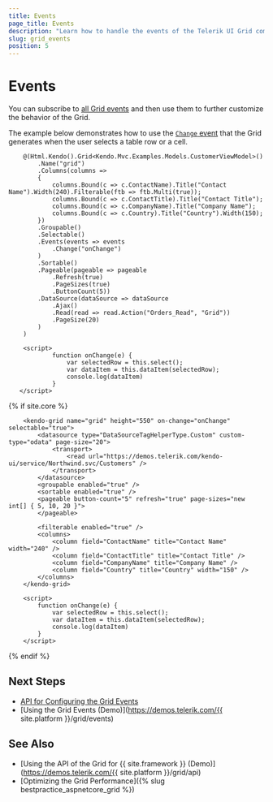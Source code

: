 ```yaml
---
title: Events
page_title: Events
description: "Learn how to handle the events of the Telerik UI Grid component for {{ site.framework }}."
slug: grid_events
position: 5
---
```


# Events

You can subscribe to [all Grid events](/api/kendo.mvc.ui.fluent/grideventbuilder) and then use them to further customize the behavior of the Grid.

The example below demonstrates how to use the [`Change` event](/api/kendo.mvc.ui.fluent/grideventbuilder#changesystemstring) that the Grid generates when the user selects a table row or a cell.

```HtmlHelper
    @(Html.Kendo().Grid<Kendo.Mvc.Examples.Models.CustomerViewModel>()
        .Name("grid")
        .Columns(columns =>
        {
            columns.Bound(c => c.ContactName).Title("Contact Name").Width(240).Filterable(ftb => ftb.Multi(true));
            columns.Bound(c => c.ContactTitle).Title("Contact Title");
            columns.Bound(c => c.CompanyName).Title("Company Name");
            columns.Bound(c => c.Country).Title("Country").Width(150);
        })
        .Groupable()
        .Selectable()
        .Events(events => events
            .Change("onChange")
        )
        .Sortable()
        .Pageable(pageable => pageable
            .Refresh(true)
            .PageSizes(true)
            .ButtonCount(5))
        .DataSource(dataSource => dataSource
            .Ajax()
            .Read(read => read.Action("Orders_Read", "Grid"))
            .PageSize(20)
        )
    )

    <script>
            function onChange(e) {
                var selectedRow = this.select();
                var dataItem = this.dataItem(selectedRow);
                console.log(dataItem)
            }
   </script>
```
{% if site.core %}
```TagHelper
    <kendo-grid name="grid" height="550" on-change="onChange" selectable="true">
        <datasource type="DataSourceTagHelperType.Custom" custom-type="odata" page-size="20">
            <transport>
                <read url="https://demos.telerik.com/kendo-ui/service/Northwind.svc/Customers" />
            </transport>
        </datasource>
        <groupable enabled="true" />
        <sortable enabled="true" />
        <pageable button-count="5" refresh="true" page-sizes="new int[] { 5, 10, 20 }">
        </pageable>

        <filterable enabled="true" />
        <columns>
            <column field="ContactName" title="Contact Name" width="240" />
            <column field="ContactTitle" title="Contact Title" />
            <column field="CompanyName" title="Company Name" />
            <column field="Country" title="Country" width="150" />
        </columns>
    </kendo-grid>

    <script>
        function onChange(e) {
            var selectedRow = this.select();
            var dataItem = this.dataItem(selectedRow);
            console.log(dataItem)
        }
    </script>
```
{% endif %}

## Next Steps

* [API for Configuring the Grid Events](/api/kendo.mvc.ui.fluent/grideventbuilder)
* [Using the Grid Events (Demo)](https://demos.telerik.com/{{ site.platform }}/grid/events)

## See Also

* [Using the API of the Grid for {{ site.framework }} (Demo)](https://demos.telerik.com/{{ site.platform }}/grid/api)
* [Optimizing the Grid Performance]({% slug bestpractice_aspnetcore_grid %})
